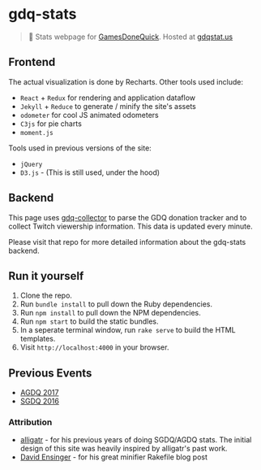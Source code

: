 # gdq-stats
> :space_invader: Stats webpage for [GamesDoneQuick](gamesdonequick.com). Hosted at [gdqstat.us](http://gdqstat.us)

## Frontend
The actual visualization is done by Recharts. Other tools used include: 
* `React` + `Redux` for rendering and application dataflow
* `Jekyll` + `Reduce` to generate / minify the site's assets
* `odometer` for cool JS animated odometers
* `C3js` for pie charts
* `moment.js`

Tools used in previous versions of the site:
* `jQuery`
* `D3.js` - (This is still used, under the hood)

## Backend
This page uses [gdq-collector](https://github.com/bcongdon/gdq-collector) to parse the GDQ donation tracker and to collect Twitch viewership information. This data is updated every minute.

Please visit that repo for more detailed information about the gdq-stats backend.

## Run it yourself

1. Clone the repo.
2. Run `bundle install` to pull down the Ruby dependencies.
3. Run `npm install` to pull down the NPM dependencies.
4. Run `npm start` to build the static bundles.
5. In a seperate terminal window, run `rake serve` to build the HTML templates.
6. Visit `http://localhost:4000` in your browser.

## Previous Events

* [AGDQ 2017](http://gdqstat.us/previous-events/agdq-2017)
* [SGDQ 2016](http://gdqstat.us/previous-events/sgdq-2016)

### Attribution
* [alligatr](http://alligatr.co.uk/) - for his previous years of doing SGDQ/AGDQ stats. The initial design of this site was heavily inspired by alligatr's past work.
* [David Ensinger](http://davidensinger.com/2013/08/how-i-use-reduce-to-minify-and-optimize-assets-for-production/) - for his great minifier Rakefile blog post
